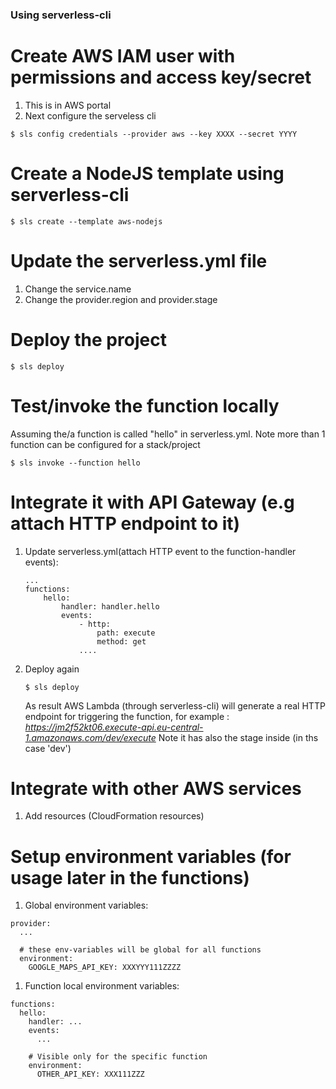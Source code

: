### Using serverless-cli

# Create AWS IAM user with permissions and access key/secret
1. This is in AWS portal
2. Next configure the serveless cli
```
$ sls config credentials --provider aws --key XXXX --secret YYYY
```

# Create a NodeJS template using serverless-cli
```
$ sls create --template aws-nodejs
```

#  Update the serverless.yml file 
1. Change the service.name
2. Change the provider.region and provider.stage

# Deploy the project
```
$ sls deploy
```

# Test/invoke the function locally
Assuming the/a function is called "hello" in serverless.yml. Note more than 1 function can be configured for a stack/project
```
$ sls invoke --function hello
```
# Integrate it with API Gateway (e.g attach HTTP endpoint to it)

1. Update serverless.yml(attach HTTP event to the function-handler events):
    ```
    ...
    functions:
        hello:
            handler: handler.hello
            events:
                - http:
                    path: execute
                    method: get
                ....
    ```
2. Deploy again
    ```
    $ sls deploy
    ```

    As result AWS Lambda (through serverless-cli) will generate a real HTTP endpoint for triggering the function, for example : _https://jm2f52kt06.execute-api.eu-central-1.amazonaws.com/dev/execute_
    Note it has also the stage inside (in ths case 'dev')

# Integrate with other AWS services
1. Add resources (CloudFormation resources)


# Setup environment variables (for usage later in the functions)
1. Global environment variables:

```
provider:
  ...

  # these env-variables will be global for all functions
  environment:
    GOOGLE_MAPS_API_KEY: XXXYYY111ZZZZ
```

1. Function local environment variables:
```
functions:
  hello:
    handler: ...
    events:
      ...

    # Visible only for the specific function
    environment:
      OTHER_API_KEY: XXX111ZZZ

```    